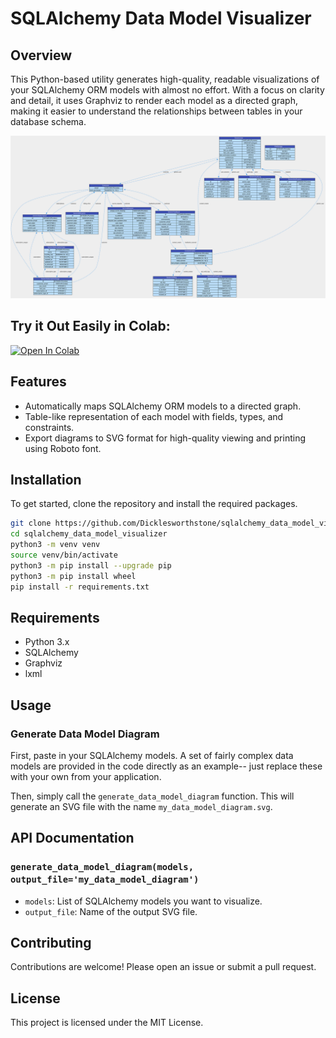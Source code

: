 # SQLAlchemy Data Model Visualizer

## Overview

This Python-based utility generates high-quality, readable visualizations of your SQLAlchemy ORM models with almost no effort. With a focus on clarity and detail, it uses Graphviz to render each model as a directed graph, making it easier to understand the relationships between tables in your database schema.

![Example Data Model Diagram](https://raw.githubusercontent.com/Dicklesworthstone/sqlalchemy_data_model_visualizer/main/my_interactive_data_model_diagram.svg)

## Try it Out Easily in Colab:

[![Open In Colab](https://colab.research.google.com/assets/colab-badge.svg)](https://colab.research.google.com/drive/1np5kPvDtdhq138eLHOGINYuTUMJo_wrj?usp=sharing)

## Features

- Automatically maps SQLAlchemy ORM models to a directed graph.
- Table-like representation of each model with fields, types, and constraints.
- Export diagrams to SVG format for high-quality viewing and printing using Roboto font. 

## Installation

To get started, clone the repository and install the required packages.

```bash
git clone https://github.com/Dicklesworthstone/sqlalchemy_data_model_visualizer.git
cd sqlalchemy_data_model_visualizer
python3 -m venv venv
source venv/bin/activate
python3 -m pip install --upgrade pip
python3 -m pip install wheel
pip install -r requirements.txt
```

## Requirements

- Python 3.x
- SQLAlchemy
- Graphviz
- lxml

## Usage

### Generate Data Model Diagram

First, paste in your SQLAlchemy models. A set of fairly complex data models are provided in the code directly as an example-- just replace these with your own from your application.

Then, simply call the `generate_data_model_diagram` function. This will generate an SVG file with the name `my_data_model_diagram.svg`.

## API Documentation

### `generate_data_model_diagram(models, output_file='my_data_model_diagram')`

- `models`: List of SQLAlchemy models you want to visualize.
- `output_file`: Name of the output SVG file.

## Contributing

Contributions are welcome! Please open an issue or submit a pull request.

## License

This project is licensed under the MIT License.

